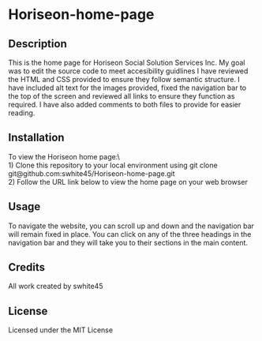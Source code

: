 # Horiseon-home-page
<h2> Description </h2>
This is the home page for Horiseon Social Solution Services Inc. My goal was to edit the source code to meet accesibility guidlines  
I have reviewed the HTML and CSS provided to ensure they follow semantic structure. I have included alt text for the images provided, fixed the navigation bar to the top of the screen and reviewed all links to ensure they function as required. I have also added comments to both files to provide for easier reading. 

<h2> Installation </h2>
To view the Horiseon home page:\
<br>
1) Clone this repository to your local environment using
   git clone git@github.com:swhite45/Horiseon-home-page.git
<br>
2) Follow the URL link below to view the home page on your web browser 

<h2> Usage </h2>
To navigate the website, you can scroll up and down and the navigation bar will remain fixed in place.
You can click on any of the three headings in the navigation bar and they will take you to their sections in the main content. 

<h2> Credits </h2>
All work created by swhite45

<h2> License </h2>
Licensed under the MIT License
